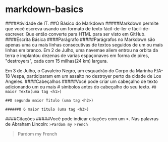 # markdown-basics
####Atividade de IT.
##O Básico do Markdown
#####Markdown permite que você escreva usando um formato de texto fácil-de-ler e fácil-de-escrever. Que então converte para HTML para ser visto em GitHub.
####Escrita Básica
####Parágrafo
#####Parágrafos no Markdown são apenas uma ou mais linhas consecutivas de textos seguidos de um ou mais linhas em branco.
Em 2 de Julho, uma navemae aliem entrou na orbita da terra e implantou dezenas de varias espaçonaves em forma de pires, "destroyers", cada com 15 milhas(24 km) largura.

Em 3 de Julho, o Cavaleiro Negro, um esquadrão do Corpo da Marinha F/A-18 Vespa, participaram em um assalto no destroyer perto da cidade de Los Angeles.
####Cabeçalhos
#####Você pode criar um cabeçalho de texto adicionando um ou mais # símbolos antes do cabeçalho do seu texto.
`#O maior Texto(uma tag <h1>)`

`##O segundo maior Titulo (uma tag <h2>)`

`######O 6 maior titulo (uma tag <h3>)`

####Citações
#####Você pode indicar citações com um >.
Nas palavras de Abraham Lincoln:
`>Pardom my French`
>Pardom my French 

